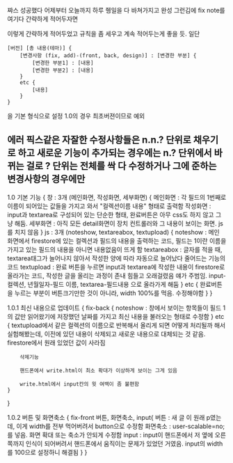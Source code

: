 쨔스 성공했다 어제부터 오늘까지 하루 쥉일을 다 바쳐가지고 완성
그런김에 fix note를 여기다 간략하게 적어두자면

이렇게 간략하게 적어두었고
규칙을 좀 세우고 계속 적어두는게 좋을 듯.
일단

    [버전] [총 내용(테마)] {
        [변경사항 (fix, add)-(front, back, design)] : [변경한 부분] {
            [변경한 부분1] : [내용]
            [변경한 부분2] : [내용]
        }
        etc {
            [내용]
        }
    }

을 기본 형식으로 설정
1.0의 경우 최초버젼이므로 예외

에러 픽스같은 자잘한 수정사항들은 n.n.? 단위로 채우기로 하고
새로운 기능이 추가되는 경우에는 n.? 단위에서 바뀌는 걸로
? 단위는 전체를 싹 다 수정하거나 그에 준하는 변경사항의 경우에만
--------------------------------------------------
1.0 기본 기능 {
    창 : 3개 (메인화면, 작성화면, 세부화면) {
        메인화면 : 각 필드의 1번째로 이름이 되어있는 값들을 가지고 와서  "컬렉션이름  내용" 형태로 출력함
        작성화면 : input과 textarea로 구성되어 있는 단순한 형태, 완료버튼은 아무 css도 하지 않고 그냥 해둠.
        세부화면 : 아직 모든 detail화면이 장치 컨트롤러와 그 내용이 보이는 화면. js를 치지 않음
    }
    js : 3개 (noteshow, textareabox, textupload) {
        noteshow : 메인 화면에서 firestore에 있는 컬렉션과 필드의 내용을 출력하는 코드, 필드는 1이란 이름을 가지고 있는 필드의 내용을 아니면 내용없음이 
                    뜨게 함
        textareabox : 글자를 적을 때, textarea태그가 늘어나지 않아서 작성한 양에 따라 자동으로 늘어났다 줄어드는 기능의 코드
        textupload : 완료 버튼을 누르면 input과 textarea에 작성한 내용이 firestore로 올라가는 코드, 작성한 글을 올리는 과정이 존내
                    힘들고 오래걸렸음 얘가 주범임. input-컬렉션, 년월일자-필드 이름, textarea-필드내용 으로 올라가게 해둠
    }
    etc {
        완료버튼을 누르는 부분이 버튼크기만한 것이 아니라, width 100%를 먹음. 수정해야함 
    }
}

1.0.1 최신 내용으로 업데이트 { 
    fix-back {
        noteshow : 창에서 보이는 항목들이 필드 1의 값만 읽어왔기에 저장했던 날짜를 가지고 최신 내용을 불러오는 형태로 수정함
    }
    etc {
        textupload에서 같은 컬렉션의 이름으로 반복해서 올리게 되면 어떻게 처리될까 해서 실험해봤는데, 이전에 있던 내용이 삭제되고
        새로운 내용으로 대체되는 것 같음. firestore에서 원래 있었던 값이 사라짐

        삭제기능

        핸드폰에서 write.html이 최소 확대가 이상하게 보이는 그게 있음

        write.html에서 input칸의 윗 여백이 좀 불편함
    }
}

1.0.2 버튼 및 화면축소 {
    fix-front 버튼, 화면축소, input{
        버튼 : 새 글 이 원래 p였는데, 이게 width를 전부 먹어버려서 button으로 수정함
        화면축소 : user-scalable=no;를 넣음. 화면 확대 또는 축소가 안되게 수정함
        input : input이 핸드폰에서 저 옆에 오른쪽까지 인식이 되어버려서 핸드폰에서 움직이는 문제가 있었던 거였음. input의 width를 100으로 설정하니 해결됨
    }
}